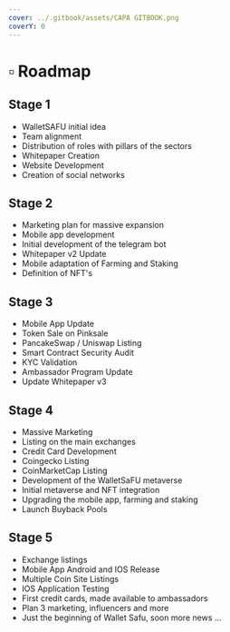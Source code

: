 ```yaml
---
cover: ../.gitbook/assets/CAPA GITBOOK.png
coverY: 0
---
```


# ▫ Roadmap

## Stage 1&#x20;

* WalletSAFU initial idea
* Team alignment
* Distribution of roles with pillars of the sectors
* Whitepaper Creation
* Website Development
* Creation of social networks

## Stage 2&#x20;

* Marketing plan for massive expansion
* Mobile app development
* Initial development of the telegram bot
* Whitepaper v2 Update
* Mobile adaptation of Farming and Staking
* Definition of NFT's

## Stage 3

* Mobile App Update
* Token Sale on Pinksale
* PancakeSwap / Uniswap Listing
* Smart Contract Security Audit
* KYC Validation
* Ambassador Program Update
* Update Whitepaper v3

## Stage 4&#x20;

* Massive Marketing
* Listing on the main exchanges
* Credit Card Development
* Coingecko Listing
* CoinMarketCap Listing
* Development of the WalletSaFU metaverse
* Initial metaverse and NFT integration
* Upgrading the mobile app, farming and staking
* Launch Buyback Pools

## Stage 5

* Exchange listings
* Mobile App Android and IOS Release
* Multiple Coin Site Listings
* IOS Application Testing
* First credit cards, made available to ambassadors
* Plan 3 marketing, influencers and more
* Just the beginning of Wallet Safu, soon more news ...

